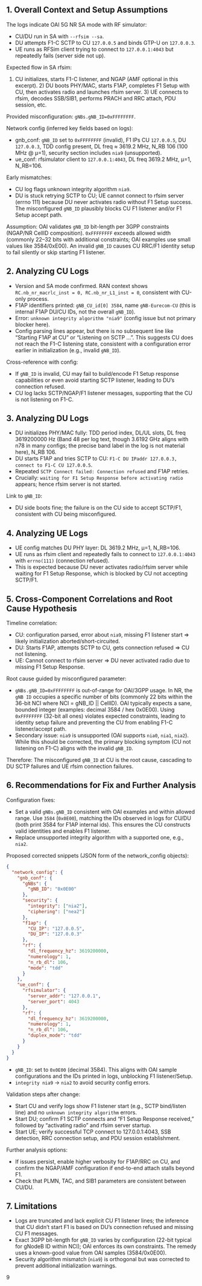 ## 1. Overall Context and Setup Assumptions
The logs indicate OAI 5G NR SA mode with RF simulator:
- CU/DU run in SA with `--rfsim --sa`.
- DU attempts F1-C SCTP to CU `127.0.0.5` and binds GTP-U on `127.0.0.3`.
- UE runs as RFSim client trying to connect to `127.0.0.1:4043` but repeatedly fails (server side not up).

Expected flow in SA rfsim:
1) CU initializes, starts F1-C listener, and NGAP (AMF optional in this excerpt). 2) DU boots PHY/MAC, starts F1AP, completes F1 Setup with CU, then activates radio and launches rfsim server. 3) UE connects to rfsim, decodes SSB/SIB1, performs PRACH and RRC attach, PDU session, etc.

Provided misconfiguration: `gNBs.gNB_ID=0xFFFFFFFF`.

Network config (inferred key fields based on logs):
- gnb_conf: `gNB_ID` set to `0xFFFFFFFF` (invalid), F1 IPs CU `127.0.0.5`, DU `127.0.0.3`, TDD config present, DL freq ≈ 3619.2 MHz, N_RB 106 (100 MHz @ µ=1), security section includes `nia9` (unsupported).
- ue_conf: rfsimulator client to `127.0.0.1:4043`, DL freq 3619.2 MHz, µ=1, N_RB=106.

Early mismatches:
- CU log flags unknown integrity algorithm `nia9`.
- DU is stuck retrying SCTP to CU; UE cannot connect to rfsim server (errno 111) because DU never activates radio without F1 Setup success. The misconfigured `gNB_ID` plausibly blocks CU F1 listener and/or F1 Setup accept path.

Assumption: OAI validates `gNB_ID` bit-length per 3GPP constraints (NGAP/NR CellID composition). `0xFFFFFFFF` exceeds allowed width (commonly 22–32 bits with additional constraints; OAI examples use small values like 3584/0xE00). An invalid `gNB_ID` causes CU RRC/F1 identity setup to fail silently or skip starting F1 listener.

## 2. Analyzing CU Logs
- Version and SA mode confirmed. RAN context shows `RC.nb_nr_macrlc_inst = 0, RC.nb_nr_L1_inst = 0`, consistent with CU-only process.
- F1AP identifiers printed: `gNB_CU_id[0] 3584`, name `gNB-Eurecom-CU` (this is internal F1AP DU/CU IDs, not the overall `gNB_ID`).
- Error: `unknown integrity algorithm "nia9"` (config issue but not primary blocker here).
- Config parsing lines appear, but there is no subsequent line like “Starting F1AP at CU” or “Listening on SCTP …”. This suggests CU does not reach the F1-C listening state, consistent with a configuration error earlier in initialization (e.g., invalid `gNB_ID`).

Cross-reference with config:
- If `gNB_ID` is invalid, CU may fail to build/encode F1 Setup response capabilities or even avoid starting SCTP listener, leading to DU’s connection refused.
- CU log lacks SCTP/NGAP/F1 listener messages, supporting that the CU is not listening on F1-C.

## 3. Analyzing DU Logs
- DU initializes PHY/MAC fully: TDD period index, DL/UL slots, DL freq 3619200000 Hz (Band 48 per log text, though 3.6192 GHz aligns with n78 in many configs; the precise band label in the log is not material here), N_RB 106.
- DU starts F1AP and tries SCTP to CU: `F1-C DU IPaddr 127.0.0.3, connect to F1-C CU 127.0.0.5`.
- Repeated `SCTP Connect failed: Connection refused` and F1AP retries.
- Crucially: `waiting for F1 Setup Response before activating radio` appears; hence rfsim server is not started.

Link to `gNB_ID`:
- DU side boots fine; the failure is on the CU side to accept SCTP/F1, consistent with CU being misconfigured.

## 4. Analyzing UE Logs
- UE config matches DU PHY layer: DL 3619.2 MHz, µ=1, N_RB=106.
- UE runs as rfsim client and repeatedly fails to connect to `127.0.0.1:4043` with `errno(111)` (connection refused).
- This is expected because DU never activates radio/rfsim server while waiting for F1 Setup Response, which is blocked by CU not accepting SCTP/F1.

## 5. Cross-Component Correlations and Root Cause Hypothesis
Timeline correlation:
- CU: configuration parsed, error about `nia9`, missing F1 listener start ⇒ likely initialization aborted/short-circuited.
- DU: Starts F1AP, attempts SCTP to CU, gets connection refused ⇒ CU not listening.
- UE: Cannot connect to rfsim server ⇒ DU never activated radio due to missing F1 Setup Response.

Root cause guided by misconfigured parameter:
- `gNBs.gNB_ID=0xFFFFFFFF` is out-of-range for OAI/3GPP usage. In NR, the `gNB ID` occupies a specific number of bits (commonly 22 bits within the 36-bit NCI where NCI = gNB_ID || CellID). OAI typically expects a sane, bounded integer (examples: decimal 3584 / hex 0x0E00). Using `0xFFFFFFFF` (32-bit all ones) violates expected constraints, leading to identity setup failure and preventing the CU from enabling F1-C listener/accept path.
- Secondary issue: `nia9` is unsupported (OAI supports `nia0`, `nia1`, `nia2`). While this should be corrected, the primary blocking symptom (CU not listening on F1-C) aligns with the invalid `gNB_ID`.

Therefore: The misconfigured `gNB_ID` at CU is the root cause, cascading to DU SCTP failures and UE rfsim connection failures.

## 6. Recommendations for Fix and Further Analysis
Configuration fixes:
- Set a valid `gNBs.gNB_ID` consistent with OAI examples and within allowed range. Use `3584` (`0x0E00`), matching the IDs observed in logs for CU/DU (both print 3584 for F1AP internal ids). This ensures the CU constructs valid identities and enables F1 listener.
- Replace unsupported integrity algorithm with a supported one, e.g., `nia2`.

Proposed corrected snippets (JSON form of the network_config objects):

```json
{
  "network_config": {
    "gnb_conf": {
      "gNBs": {
        "gNB_ID": "0x0E00"  
      },
      "security": {
        "integrity": ["nia2"], 
        "ciphering": ["nea2"]
      },
      "f1ap": {
        "CU_IP": "127.0.0.5",
        "DU_IP": "127.0.0.3"
      },
      "rf": {
        "dl_frequency_hz": 3619200000,
        "numerology": 1,
        "n_rb_dl": 106,
        "mode": "tdd"
      }
    },
    "ue_conf": {
      "rfsimulator": {
        "server_addr": "127.0.0.1",
        "server_port": 4043
      },
      "rf": {
        "dl_frequency_hz": 3619200000,
        "numerology": 1,
        "n_rb_dl": 106,
        "duplex_mode": "tdd"
      }
    }
  }
}
```
- `gNB_ID`: set to `0x0E00` (decimal 3584). This aligns with OAI sample configurations and the IDs printed in logs, unblocking F1 listener/Setup.
- `integrity nia9` → `nia2` to avoid security config errors.

Validation steps after change:
- Start CU and verify logs show F1 listener start (e.g., SCTP bind/listen line) and no `unknown integrity algorithm` errors.
- Start DU; confirm F1 SCTP connects and “F1 Setup Response received,” followed by “activating radio” and rfsim server startup.
- Start UE; verify successful TCP connect to 127.0.0.1:4043, SSB detection, RRC connection setup, and PDU session establishment.

Further analysis options:
- If issues persist, enable higher verbosity for F1AP/RRC on CU, and confirm the NGAP/AMF configuration if end-to-end attach stalls beyond F1.
- Check that PLMN, TAC, and SIB1 parameters are consistent between CU/DU.

## 7. Limitations
- Logs are truncated and lack explicit CU F1 listener lines; the inference that CU didn’t start F1 is based on DU’s connection refused and missing CU F1 messages.
- Exact 3GPP bit-length for `gNB_ID` varies by configuration (22-bit typical for gNodeB ID within NCI); OAI enforces its own constraints. The remedy uses a known-good value from OAI samples (3584/0x0E00).
- Security algorithm mismatch (`nia9`) is orthogonal but was corrected to prevent additional initialization warnings.

9
